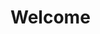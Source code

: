 <!DOCTYPE html>

<html>
<head>
    <title>
        Miles Acquaviva
    </title>
</head>

<body>
    <h1>
    Welcome
    </h1>
</body>
</html>
